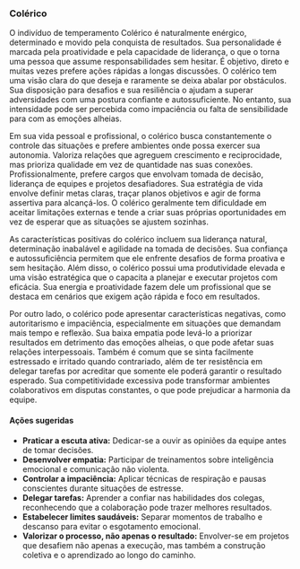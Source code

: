 
### Colérico

O indivíduo de temperamento Colérico é naturalmente enérgico, determinado e movido pela conquista de resultados. Sua personalidade é marcada pela proatividade e pela capacidade de liderança, o que o torna uma pessoa que assume responsabilidades sem hesitar. É objetivo, direto e muitas vezes prefere ações rápidas a longas discussões. O colérico tem uma visão clara do que deseja e raramente se deixa abalar por obstáculos. Sua disposição para desafios e sua resiliência o ajudam a superar adversidades com uma postura confiante e autossuficiente. No entanto, sua intensidade pode ser percebida como impaciência ou falta de sensibilidade para com as emoções alheias.

Em sua vida pessoal e profissional, o colérico busca constantemente o controle das situações e prefere ambientes onde possa exercer sua autonomia. Valoriza relações que agreguem crescimento e reciprocidade, mas prioriza qualidade em vez de quantidade nas suas conexões. Profissionalmente, prefere cargos que envolvam tomada de decisão, liderança de equipes e projetos desafiadores. Sua estratégia de vida envolve definir metas claras, traçar planos objetivos e agir de forma assertiva para alcançá-los. O colérico geralmente tem dificuldade em aceitar limitações externas e tende a criar suas próprias oportunidades em vez de esperar que as situações se ajustem sozinhas.

As características positivas do colérico incluem sua liderança natural, determinação inabalável e agilidade na tomada de decisões. Sua confiança e autossuficiência permitem que ele enfrente desafios de forma proativa e sem hesitação. Além disso, o colérico possui uma produtividade elevada e uma visão estratégica que o capacita a planejar e executar projetos com eficácia. Sua energia e proatividade fazem dele um profissional que se destaca em cenários que exigem ação rápida e foco em resultados.

Por outro lado, o colérico pode apresentar características negativas, como autoritarismo e impaciência, especialmente em situações que demandam mais tempo e reflexão. Sua baixa empatia pode levá-lo a priorizar resultados em detrimento das emoções alheias, o que pode afetar suas relações interpessoais. Também é comum que se sinta facilmente estressado e irritado quando contrariado, além de ter resistência em delegar tarefas por acreditar que somente ele poderá garantir o resultado esperado. Sua competitividade excessiva pode transformar ambientes colaborativos em disputas constantes, o que pode prejudicar a harmonia da equipe.

#### Ações sugeridas

- **Praticar a escuta ativa:** Dedicar-se a ouvir as opiniões da equipe antes de tomar decisões.
- **Desenvolver empatia:** Participar de treinamentos sobre inteligência emocional e comunicação não violenta.
- **Controlar a impaciência:** Aplicar técnicas de respiração e pausas conscientes durante situações de estresse.
- **Delegar tarefas:** Aprender a confiar nas habilidades dos colegas, reconhecendo que a colaboração pode trazer melhores resultados.
- **Estabelecer limites saudáveis:** Separar momentos de trabalho e descanso para evitar o esgotamento emocional.
- **Valorizar o processo, não apenas o resultado:** Envolver-se em projetos que desafiem não apenas a execução, mas também a construção coletiva e o aprendizado ao longo do caminho.
